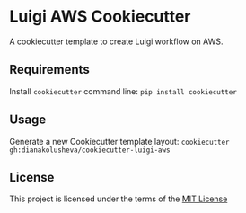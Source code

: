 Luigi AWS Cookiecutter
======================

A cookiecutter template to create Luigi workflow on AWS.

Requirements
------------
Install `cookiecutter` command line: `pip install cookiecutter`    

Usage
-----
Generate a new Cookiecutter template layout: `cookiecutter gh:dianakolusheva/cookiecutter-luigi-aws`    

License
-------
This project is licensed under the terms of the [MIT License](/LICENSE)
